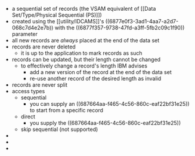 - a sequential set of records (the VSAM equivalent of [[Data Set/Type/Physical Sequential (PS)]])
- created using the [[utility/IDCAMS]]'s ((6877e0f3-3ad1-4aa7-a2d7-068c7d4e2e7b)) with the ((6877f357-9738-47fd-a3ff-5fb2c09c1f90)) parameter
- all new records are _always_ placed at the end of the data set
- records are never deleted
	- it is up to the application to mark records as such
- records can be updated, but their length cannot be changed
	- to effectively change a record's length IBM advises
		- add a new version of the record at the end of the data set
		- re-use another record of the desired length as invalid
- records are never split
- access types
	- sequential
		- you can supply an ((687664aa-f465-4c56-860c-eaf22bf31e25)) to start from a specific record
	- direct
		- you supply the ((687664aa-f465-4c56-860c-eaf22bf31e25))
	- skip sequential (not supported)
-
-
-